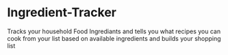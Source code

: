 # Ingredient-Tracker
Tracks your household Food Ingrediants and tells you what recipes you can cook from your list based on available ingredients and builds your shopping list
